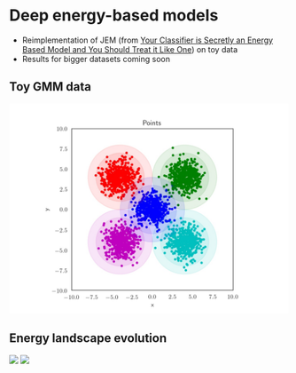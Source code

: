 # Deep energy-based models

- Reimplementation of JEM (from [Your Classifier is Secretly an Energy Based Model and You Should Treat it Like One](https://arxiv.org/abs/1912.03263)) on toy data 
- Results for bigger datasets coming soon

## Toy GMM data
![valset.jpg](https://github.com/jbial/deep-ebms/blob/master/images/data/valset.jpg)

## Energy landscape evolution
![](https://github.com/jbial/deep-ebms/blob/master/images/gifs/sgld_3x50_30.gif)
<img src="https://github.com/jbial/deep-ebms/blob/master/images/gifs/sgld_3x50_30.gif" width="100">
